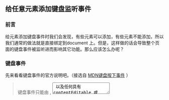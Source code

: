 ## 给任意元素添加键盘监听事件

### 前言
给元素添加键盘事件时我们会发现，有些元素可以添加，有些元素不能添加，所以我们通常的做法就是直接绑定到document 上。但是，这样做的话会导致整个页面的键盘事件被监听进而影响其它功能。那么应该怎么办呢？

### 键盘事件
先来看看键盘事件的官方说明吧。（接选自 [MDN键盘按下事件](https://developer.mozilla.org/zh-CN/docs/Web/API/Element/keydown_event) ）
> 键盘事件只能由 <inputs>, <textarea> 以及任何具有 contentEditable 或 tabindex="-1"属性的组件触发。
  
也就是说，只有表单元素、可编辑的元素（具有contentEditable属性）以及设置了tabindex="-1"的元素可以触发。

### [tabindex](https://developer.mozilla.org/zh-CN/docs/Web/HTML/Global_attributes/tabindex) 是干什么的

> tabindex 全局属性 指示其元素是否可以聚焦，以及它是否/在何处参与顺序键盘导航（通常使用Tab键，因此得名）。
  它接受一个整数作为值，具有不同的结果，具体取决于整数的值：

     tabindex=负值 (通常是 tabindex=“-1”)，表示元素是可聚焦的，但是不能通过键盘导航来访问到该元素，用 JS 做页面小组件内部键盘导航的时候非常有用。
     tabindex="0" ，表示元素是可聚焦的，并且可以通过键盘导航来聚焦到该元素，它的相对顺序是当前处于的 DOM 结构来决定的。
     tabindex=正值，表示元素是可聚焦的，并且可以通过键盘导航来访问到该元素；它的相对顺序按照tabindex 的数值递增而滞后获焦。如果多个元素拥有相同的 tabindex，它们的相对顺序按照他们在当前 DOM 中的先后顺序决定。
  根据键盘序列导航的顺序，值为 0 、非法值、或者没有 tabindex 值的元素应该放置在 tabindex 值为正值的元素后面。

 ### 应用
  所以某些元素需要增加 tabindex="-1" 属性来使其能触发键盘事件
  
  ```html
  <div tabindex="-1">...</div>
  ```
